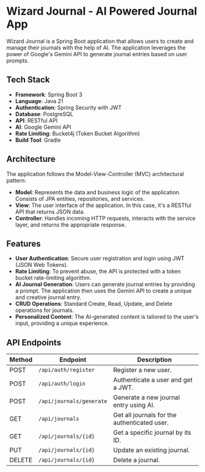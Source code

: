 # Wizard Journal - AI Powered Journal App

Wizard Journal is a Spring Boot application that allows users to create and manage their journals with the help of AI. The application leverages the power of Google's Gemini API to generate journal entries based on user prompts.

## Tech Stack

- **Framework**: Spring Boot 3
- **Language**: Java 21
- **Authentication**: Spring Security with JWT
- **Database**: PostgreSQL
- **API**: RESTful API
- **AI**: Google Gemini API
- **Rate Limiting**: Bucket4j (Token Bucket Algorithm)
- **Build Tool**: Gradle

## Architecture

The application follows the Model-View-Controller (MVC) architectural pattern:

- **Model**: Represents the data and business logic of the application. Consists of JPA entities, repositories, and services.
- **View**: The user interface of the application. In this case, it's a RESTful API that returns JSON data.
- **Controller**: Handles incoming HTTP requests, interacts with the service layer, and returns the appropriate response.

## Features

- **User Authentication**: Secure user registration and login using JWT (JSON Web Tokens).
- **Rate Limiting**: To prevent abuse, the API is protected with a token bucket rate-limiting algorithm.
- **AI Journal Generation**: Users can generate journal entries by providing a prompt. The application then uses the Gemini API to create a unique and creative journal entry.
- **CRUD Operations**: Standard Create, Read, Update, and Delete operations for journals.
- **Personalized Content**: The AI-generated content is tailored to the user's input, providing a unique experience.

## API Endpoints

| Method | Endpoint                | Description                                |
| ------ | ----------------------- | ------------------------------------------ |
| POST   | `/api/auth/register`    | Register a new user.                       |
| POST   | `/api/auth/login`       | Authenticate a user and get a JWT.         |
| POST   | `/api/journals/generate`| Generate a new journal entry using AI.     |
| GET    | `/api/journals`         | Get all journals for the authenticated user. |
| GET    | `/api/journals/{id}`    | Get a specific journal by its ID.          |
| PUT    | `/api/journals/{id}`    | Update an existing journal.                |
| DELETE | `/api/journals/{id}`    | Delete a journal.                          |

